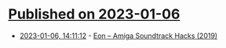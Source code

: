 # [Published on 2023-01-06](index.md)

* [2023-01-06, 14:11:12](https://lobste.rs/s/gahijt/eon_amiga_soundtrack_hacks_2019) - [Eon – Amiga Soundtrack Hacks (2019)](https://hoffman.home.blog/2019/04/27/eon/)
